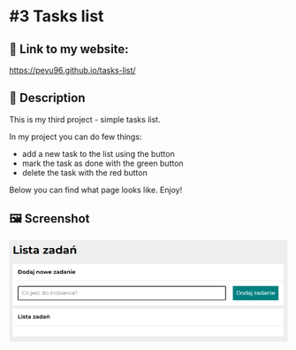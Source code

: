 # #3 Tasks list
## 🔗 Link to my website:
https://pevu96.github.io/tasks-list/

## 🧾 Description
This is my third project - simple tasks list.

In my project you can do few things:
- add a new task to the list using the button
- mark the task as done with the green button
- delete the task with the red button

Below you can find what page looks like. Enjoy!

## 🖼️ Screenshot
![readme-image](images/readme-image.png)